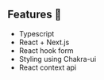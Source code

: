 ## Features 🚀

- Typescript
- React + Next.js
- React hook form
- Styling using Chakra-ui
- React context api

